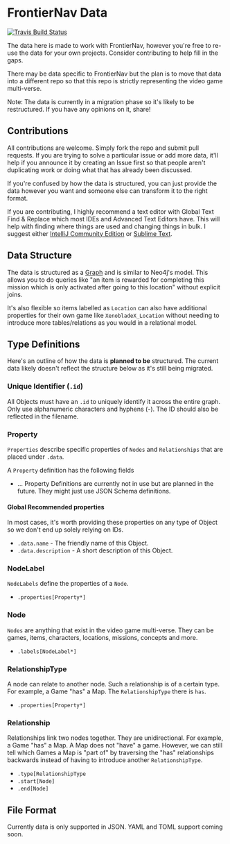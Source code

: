 # FrontierNav Data

[![Travis Build Status](https://img.shields.io/travis/frontiernav/frontiernav-data/master.svg)](https://travis-ci.org/frontiernav/frontiernav-data/branches/master)

The data here is made to work with FrontierNav, however you're free to re-use the data for your own projects. Consider contributing to help fill in the gaps.

There may be data specific to FrontierNav but the plan is to move that data into a different repo so that this repo is strictly representing the video game multi-verse.

Note: The data is currently in a migration phase so it's likely to be restructured. If you have any opinions on it, share!


## Contributions

All contributions are welcome. Simply fork the repo and submit pull requests. If you are trying to solve a particular issue or add more data, it'll help if you announce it by creating an Issue first so that people aren't duplicating work or doing what that has already been discussed.

If you're confused by how the data is structured, you can just provide the data however you want and someone else can transform it to the right format.

If you are contributing, I highly recommend a text editor with Global Text Find & Replace which most IDEs and Advanced Text Editors have.
This will help with finding where things are used and changing things in bulk.
I suggest either [IntelliJ Community Edition](https://www.jetbrains.com/idea/download/) or [Sublime Text](https://www.sublimetext.com/).

## Data Structure

The data is structured as a [Graph](https://en.wikipedia.org/wiki/Graph_(discrete_mathematics)) and is similar to Neo4j's model. This allows you to do queries like "an item is rewarded for completing this mission which is only activated after going to this location" without explicit joins.

It's also flexible so items labelled as `Location` can also have additional properties for their own game like `XenobladeX_Location` without needing to introduce more tables/relations as you would in a relational model.

## Type Definitions

Here's an outline of how the data is **planned to be** structured. The current data likely doesn't reflect the structure below as it's still being migrated.

### Unique Identifier (`.id`)

All Objects must have an `.id` to uniquely identify it across the entire graph. Only use alphanumeric characters and hyphens (-). The ID should also be reflected in the filename.


### Property

`Properties` describe specific properties of `Nodes` and `Relationships` that are placed under `.data`.

A `Property` definition has the following fields

- ... Property Definitions are currently not in use but are planned in the future. They might just use JSON Schema definitions.


#### Global Recommended properties

In most cases, it's worth providing these properties on any type of Object so we don't end up solely relying on IDs.

- `.data.name` - The friendly name of this Object.
- `.data.description` - A short description of this Object.


### NodeLabel

`NodeLabels` define the properties of a `Node`.

- `.properties[Property*]`

### Node

`Nodes` are anything that exist in the video game multi-verse. They can be games, items, characters, locations, missions, concepts and more.

- `.labels[NodeLabel*]`

### RelationshipType

A node can relate to another node. Such a relationship is of a certain type. For example, a Game "has" a Map. The `RelationshipType` there is `has`.

- `.properties[Property*]`

### Relationship

Relationships link two nodes together. They are unidirectional. For example, a Game "has" a Map. A Map does not "have" a game. However, we can still tell which Games a Map is "part of" by traversing the "has" relationships backwards instead of having to introduce another `RelationshipType`.

- `.type[RelationshipType`
- `.start[Node]`
- `.end[Node]`

## File Format

Currently data is only supported in JSON. YAML and TOML support coming soon.
